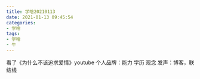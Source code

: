 ```yaml
---
title: 学啥20210113
date: 2021-01-13 09:45:54
categories:
- 学啥
tags:
- 学啥
- 牛
---
```

看了《为什么不该追求爱情》youtube
个人品牌：能力 学历 观念
发声：博客，联结线
